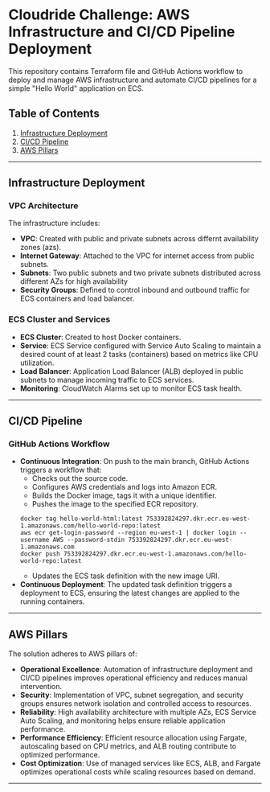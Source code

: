 # Cloudride Challenge: AWS Infrastructure and CI/CD Pipeline Deployment

This repository contains Terraform file and GitHub Actions workflow to deploy and manage AWS infrastructure and automate CI/CD pipelines for a simple "Hello World" application on ECS.

## Table of Contents

1. [Infrastructure Deployment](#infrastructure-deployment)
2. [CI/CD Pipeline](#ci-cd-pipeline)
3. [AWS Pillars](#aws-pillars)

---

## Infrastructure Deployment

### VPC Architecture

The infrastructure includes:

- **VPC**: Created with public and private subnets across differnt availability zones (azs).
- **Internet Gateway**: Attached to the VPC for internet access from public subnets.
- **Subnets**: Two public subnets and two private subnets distributed across different AZs for high availability
- **Security Groups**: Defined to control inbound and outbound traffic for ECS containers and load balancer.

### ECS Cluster and Services

- **ECS Cluster**: Created to host Docker containers.
- **Service**: ECS Service configured with Service Auto Scaling to maintain a desired count of at least 2 tasks (containers) based on metrics like CPU utilization.
- **Load Balancer**: Application Load Balancer (ALB) deployed in public subnets to manage incoming traffic to ECS services.
- **Monitoring**: CloudWatch Alarms set up to monitor ECS task health.

---

## CI/CD Pipeline

### GitHub Actions Workflow

- **Continuous Integration**: On push to the main branch, GitHub Actions triggers a workflow that:
  - Checks out the source code.
  - Configures AWS credentials and logs into Amazon ECR.
  - Builds the Docker image, tags it with a unique identifier.
  - Pushes the image to the specified ECR repository.
  ```
  docker tag hello-world-html:latest 753392824297.dkr.ecr.eu-west-1.amazonaws.com/hello-world-repo:latest
  aws ecr get-login-password --region eu-west-1 | docker login --username AWS --password-stdin 753392824297.dkr.ecr.eu-west-1.amazonaws.com
  docker push 753392824297.dkr.ecr.eu-west-1.amazonaws.com/hello-world-repo:latest
  ```
  - Updates the ECS task definition with the new image URI.
- **Continuous Deployment**: The updated task definition triggers a deployment to ECS, ensuring the latest changes are applied to the running containers.

---

## AWS Pillars

The solution adheres to AWS pillars of:

- **Operational Excellence**: Automation of infrastructure deployment and CI/CD pipelines improves operational efficiency and reduces manual intervention.
- **Security**: Implementation of VPC, subnet segregation, and security groups ensures network isolation and controlled access to resources.
- **Reliability**: High availability architecture with multiple AZs, ECS Service Auto Scaling, and monitoring helps ensure reliable application performance.
- **Performance Efficiency**: Efficient resource allocation using Fargate, autoscaling based on CPU metrics, and ALB routing contribute to optimized performance.
- **Cost Optimization**: Use of managed services like ECS, ALB, and Fargate optimizes operational costs while scaling resources based on demand.

---
